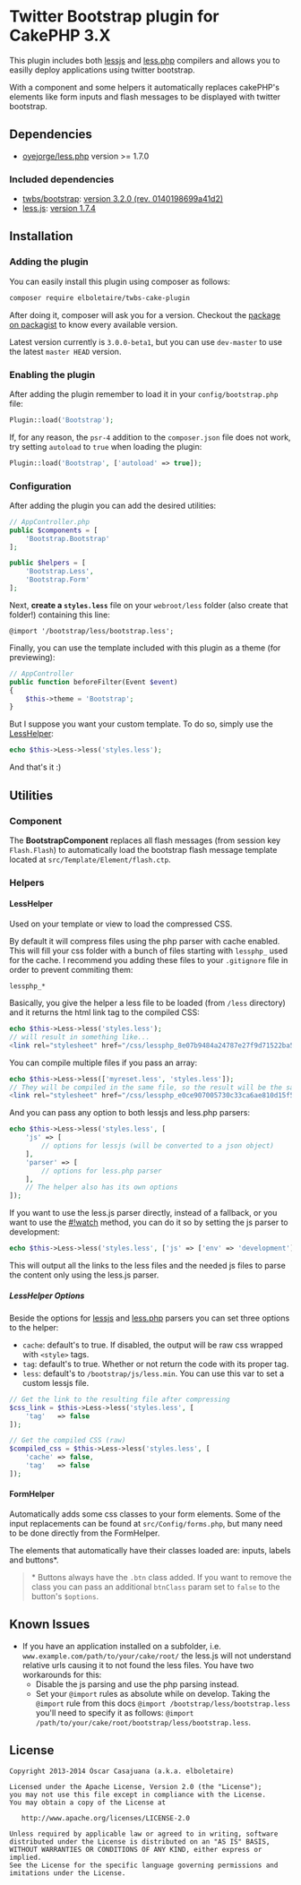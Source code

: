 Twitter Bootstrap plugin for CakePHP 3.X
========================================

This plugin includes both [lessjs](http://lesscss.org/#client-side-usage-browser-options) and [less.php](https://github.com/oyejorge/less.php#lessphp) compilers and allows you to easilly deploy applications using twitter bootstrap.

With a component and some helpers it automatically replaces cakePHP's elements like form inputs and flash messages to be displayed with twitter bootstrap.

Dependencies
------------

- [oyejorge/less.php](https://github.com/oyejorge/less.php) version >= 1.7.0

### Included dependencies

- [twbs/bootstrap](https://github.com/twbs/bootstrap): [version 3.2.0 (rev. 0140198699a41d2)](https://github.com/twbs/bootstrap/tree/0140198699a41d299cd2d100e01c12c967b765e4)
- [less.js](https://github.com/less/less.js): [version 1.7.4](https://raw.githubusercontent.com/less/less.js/master/dist/less-1.7.4.min.js)

Installation
------------

### Adding the plugin

You can easily install this plugin using composer as follows:

```bash
composer require elboletaire/twbs-cake-plugin
```

After doing it, composer will ask you for a version. Checkout the [package on packagist](https://packagist.org/packages/elboletaire/twbs-cake-plugin) to know every available version.

Latest version currently is `3.0.0-beta1`, but you can use `dev-master` to use the latest `master HEAD` version.

### Enabling the plugin

After adding the plugin remember to load it in your `config/bootstrap.php` file:

```php
Plugin::load('Bootstrap');
```

If, for any reason, the `psr-4` addition to the `composer.json` file does not
work, try setting `autoload` to `true` when loading the plugin:

```php
Plugin::load('Bootstrap', ['autoload' => true]);
```

### Configuration

After adding the plugin you can add the desired utilities:

```php
// AppController.php
public $components = [
    'Bootstrap.Bootstrap'
];

public $helpers = [
    'Bootstrap.Less',
    'Bootstrap.Form'
];
```

Next, **create a `styles.less`** file on your `webroot/less` folder (also create that folder!) containing this line:

```less
@import '/bootstrap/less/bootstrap.less';
```

Finally, you can use the template included with this plugin as a theme (for previewing):

```php
// AppController
public function beforeFilter(Event $event)
{
    $this->theme = 'Bootstrap';
}
```

But I suppose you want your custom template. To do so, simply use the [LessHelper](#lesshelper):

```php
echo $this->Less->less('styles.less');
```

And that's it :)

Utilities
---------

### Component

The **BootstrapComponent** replaces all flash messages (from session key `Flash.Flash`) to automatically load the bootstrap flash message template located at `src/Template/Element/flash.ctp`.

### Helpers

#### LessHelper

Used on your template or view to load the compressed CSS.

By default it will compress files using the php parser with cache enabled. This will fill your css folder with a bunch of files starting with `lessphp_` used for the cache. I recommend you adding these files to your `.gitignore` file in order to prevent commiting them:

    lessphp_*

Basically, you give the helper a less file to be loaded (from `/less` directory) and it returns the html link tag to the compiled CSS:

```php
echo $this->Less->less('styles.less');
// will result in something like...
<link rel="stylesheet" href="/css/lessphp_8e07b9484a24787e27f9d71522ba53443d18bbd2.css" />
```

You can compile multiple files if you pass an array:

```php
echo $this->Less->less(['myreset.less', 'styles.less']);
// They will be compiled in the same file, so the result will be the same as the previous one
<link rel="stylesheet" href="/css/lessphp_e0ce907005730c33ca6ae810d15f57a4df76d330.css"/>
```

And you can pass any option to both lessjs and less.php parsers:

```php
echo $this->Less->less('styles.less', [
    'js' => [
        // options for lessjs (will be converted to a json object)
    ],
    'parser' => [
        // options for less.php parser
    ],
    // The helper also has its own options
]);
```

If you want to use the less.js parser directly, instead of a fallback, or you want to use the [#!watch](http://lesscss.org/usage/#using-less-in-the-browser-watch-mode) method, you can do it so by setting the js parser to development:

```php
echo $this->Less->less('styles.less', ['js' => ['env' => 'development']]);
```

This will output all the links to the less files and the needed js files to parse the content only using the less.js parser.

##### LessHelper Options

Beside the options for [lessjs](http://lesscss.org/#client-side-usage-browser-options) and [less.php](https://github.com/oyejorge/less.php#lessphp) parsers you can set three options to the helper:

+ `cache`: default's to true. If disabled, the output will be raw css wrapped with `<style>` tags.
+ `tag`: default's to true. Whether or not return the code with its proper tag.
+ `less`: default's to `/bootstrap/js/less.min`. You can use this var to set a custom lessjs file.

```php
// Get the link to the resulting file after compressing
$css_link = $this->Less->less('styles.less', [
    'tag'   => false
]);

// Get the compiled CSS (raw)
$compiled_css = $this->Less->less('styles.less', [
    'cache' => false,
    'tag'   => false
]);
```

#### FormHelper

Automatically adds some css classes to your form elements. Some of the input replacements can be found at `src/Config/forms.php`, but many need to be done directly from the FormHelper.

The elements that automatically have their classes loaded are: inputs, labels and buttons*.

> \* Buttons always have the `.btn` class added. If you want to remove the class you can pass an additional `btnClass` param set to `false` to the button's `$options`.

Known Issues
------------

- If you have an application installed on a subfolder, i.e. `www.example.com/path/to/your/cake/root/` the less.js will not understand relative urls causing it to not found the less files. You have two workarounds for this:
    + Disable the js parsing and use the php parsing instead.
    + Set your `@import` rules as absolute while on develop. Taking the `@import` rule from this docs `@import /bootstrap/less/bootstrap.less` you'll need to specify it as follows: `@import /path/to/your/cake/root/bootstrap/less/bootstrap.less`.

License
-------

    Copyright 2013-2014 Òscar Casajuana (a.k.a. elboletaire)

    Licensed under the Apache License, Version 2.0 (the "License");
    you may not use this file except in compliance with the License.
    You may obtain a copy of the License at

       http://www.apache.org/licenses/LICENSE-2.0

    Unless required by applicable law or agreed to in writing, software
    distributed under the License is distributed on an "AS IS" BASIS,
    WITHOUT WARRANTIES OR CONDITIONS OF ANY KIND, either express or implied.
    See the License for the specific language governing permissions and
    imitations under the License.
